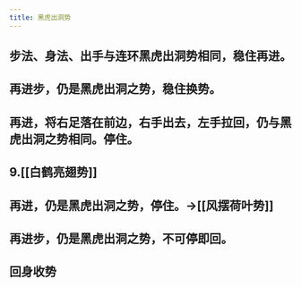 ```yaml
---
title: 黑虎出洞势
---
```


## 步法、身法、出手与连环黑虎出洞势相同，稳住再进。
## 再进步，仍是黑虎出洞之势，稳住换势。
## 再进，将右足落在前边，右手出去，左手拉回，仍与黑虎出洞之势相同。停住。
## 9.[[白鹤亮翅势]]
## 再进，仍是黑虎出洞之势，停住。->[[风摆荷叶势]]
## 再进步，仍是黑虎出洞之势，不可停即回。
## 回身收势
